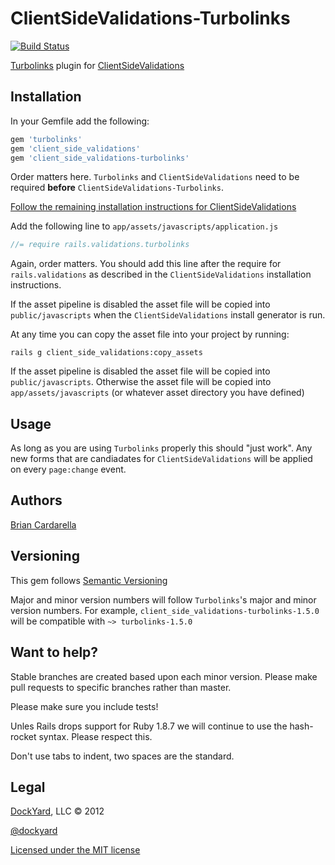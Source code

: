 # ClientSideValidations-Turbolinks #

[![Build Status](http://travis-ci.org/dockyard/client_side_validations-turbolinks.png)](http://travis-ci.org/dockyard/client_side_validations-turbolinks)

[Turbolinks](https://github.com/rails/turbolinks) plugin for [ClientSideValidations](https://github.com/bcardarella/client_side_validations)

## Installation ##

In your Gemfile add the following:

```ruby
gem 'turbolinks'
gem 'client_side_validations'
gem 'client_side_validations-turbolinks'
```

Order matters here. `Turbolinks` and `ClientSideValidations` need to be
required **before** `ClientSideValidations-Turbolinks`.

[Follow the remaining installation instructions for ClientSideValidations](https://github.com/bcardarella/client_side_validations/README.markdown)

Add the following line to `app/assets/javascripts/application.js`

```javascript
//= require rails.validations.turbolinks
```

Again, order matters. You should add this line after the require for `rails.validations` as described in the `ClientSideValidations` installation instructions.

If the asset pipeline is disabled the asset file will be copied
into `public/javascripts` when the `ClientSideValidations` install generator is run.

At any time you can copy the asset file into your project by running:

```
rails g client_side_validations:copy_assets
```

If the asset pipeline is disabled the asset file will be copied
into `public/javascripts`. Otherwise the asset file will be copied into
`app/assets/javascripts` (or whatever asset directory you have
defined)

## Usage ##

As long as you are using `Turbolinks` properly this should "just work". Any new forms that are candiadates for
`ClientSideValidations` will be applied on every `page:change` event.

## Authors ##

[Brian Cardarella](http://twitter.com/bcardarella)

## Versioning ##

This gem follows [Semantic Versioning](http://semver.org)

Major and minor version numbers will follow `Turbolinks`'s major and
minor version numbers. For example,
`client_side_validations-turbolinks-1.5.0` will be compatible with
`~> turbolinks-1.5.0`

## Want to help? ##

Stable branches are created based upon each minor version. Please make
pull requests to specific branches rather than master.

Please make sure you include tests!

Unles Rails drops support for Ruby 1.8.7 we will continue to use the
hash-rocket syntax. Please respect this.

Don't use tabs to indent, two spaces are the standard.

## Legal ##

[DockYard](http://dockyard.com), LLC &copy; 2012

[@dockyard](http://twitter.com/dockyard)

[Licensed under the MIT license](http://www.opensource.org/licenses/mit-license.php)
